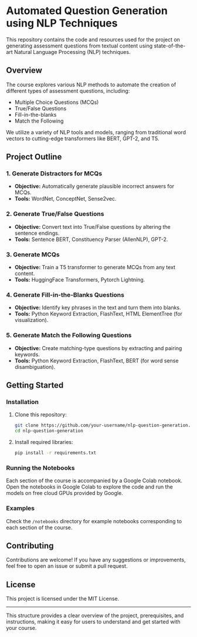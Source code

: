
# Automated Question Generation using NLP Techniques

This repository contains the code and resources used for the project on generating assessment questions from textual content using state-of-the-art Natural Language Processing (NLP) techniques.

## Overview

The course explores various NLP methods to automate the creation of different types of assessment questions, including:
- Multiple Choice Questions (MCQs)
- True/False Questions
- Fill-in-the-blanks
- Match the Following

We utilize a variety of NLP tools and models, ranging from traditional word vectors to cutting-edge transformers like BERT, GPT-2, and T5.

## Project Outline

### 1. Generate Distractors for MCQs
- **Objective:** Automatically generate plausible incorrect answers for MCQs.
- **Tools:** WordNet, ConceptNet, Sense2vec.

### 2. Generate True/False Questions
- **Objective:** Convert text into True/False questions by altering the sentence endings.
- **Tools:** Sentence BERT, Constituency Parser (AllenNLP), GPT-2.

### 3. Generate MCQs
- **Objective:** Train a T5 transformer to generate MCQs from any text content.
- **Tools:** HuggingFace Transformers, Pytorch Lightning.

### 4. Generate Fill-in-the-Blanks Questions
- **Objective:** Identify key phrases in the text and turn them into blanks.
- **Tools:** Python Keyword Extraction, FlashText, HTML ElementTree (for visualization).

### 5. Generate Match the Following Questions
- **Objective:** Create matching-type questions by extracting and pairing keywords.
- **Tools:** Python Keyword Extraction, FlashText, BERT (for word sense disambiguation).

## Getting Started

### Installation
1. Clone this repository:
   ```bash
   git clone https://github.com/your-username/nlp-question-generation.git
   cd nlp-question-generation
   ```
2. Install required libraries:
   ```bash
   pip install -r requirements.txt
   ```

### Running the Notebooks
Each section of the course is accompanied by a Google Colab notebook. Open the notebooks in Google Colab to explore the code and run the models on free cloud GPUs provided by Google.

### Examples
Check the `/notebooks` directory for example notebooks corresponding to each section of the course.

## Contributing

Contributions are welcome! If you have any suggestions or improvements, feel free to open an issue or submit a pull request.

## License

This project is licensed under the MIT License.

---

This structure provides a clear overview of the project, prerequisites, and instructions, making it easy for users to understand and get started with your course.
